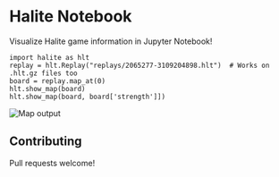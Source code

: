 # Halite Notebook

Visualize Halite game information in Jupyter Notebook! 

	import halite as hlt
	replay = hlt.Replay("replays/2065277-3109204898.hlt")  # Works on .hlt.gz files too
	board = replay.map_at(0)
	hlt.show_map(board)
	hlt.show_map(board, board['strength']])

![Map output](http://leancoder-share.s3.amazonaws.com/paste/shedeimu.png)

## Contributing

Pull requests welcome!

